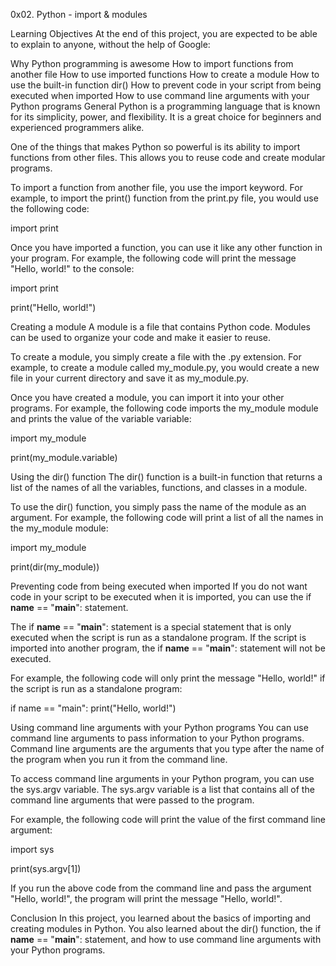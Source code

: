 0x02. Python - import & modules

Learning Objectives
At the end of this project, you are expected to be able to explain to anyone, without the help of Google:

Why Python programming is awesome
How to import functions from another file
How to use imported functions
How to create a module
How to use the built-in function dir()
How to prevent code in your script from being executed when imported
How to use command line arguments with your Python programs
General
Python is a programming language that is known for its simplicity, power, and flexibility. It is a great choice for beginners and experienced programmers alike.

One of the things that makes Python so powerful is its ability to import functions from other files. This allows you to reuse code and create modular programs.

To import a function from another file, you use the import keyword. For example, to import the print() function from the print.py file, you would use the following code:

import print

Once you have imported a function, you can use it like any other function in your program. For example, the following code will print the message "Hello, world!" to the console:

import print

print("Hello, world!")

Creating a module
A module is a file that contains Python code. Modules can be used to organize your code and make it easier to reuse.

To create a module, you simply create a file with the .py extension. For example, to create a module called my_module.py, you would create a new file in your current directory and save it as my_module.py.

Once you have created a module, you can import it into your other programs. For example, the following code imports the my_module module and prints the value of the variable variable:

import my_module

print(my_module.variable)

Using the dir() function
The dir() function is a built-in function that returns a list of the names of all the variables, functions, and classes in a module.

To use the dir() function, you simply pass the name of the module as an argument. For example, the following code will print a list of all the names in the my_module module:

import my_module

print(dir(my_module))

Preventing code from being executed when imported
If you do not want code in your script to be executed when it is imported, you can use the if __name__ == "__main__": statement.

The if __name__ == "__main__": statement is a special statement that is only executed when the script is run as a standalone program. If the script is imported into another program, the if __name__ == "__main__": statement will not be executed.

For example, the following code will only print the message "Hello, world!" if the script is run as a standalone program:

if name == "main":
print("Hello, world!")

Using command line arguments with your Python programs
You can use command line arguments to pass information to your Python programs. Command line arguments are the arguments that you type after the name of the program when you run it from the command line.

To access command line arguments in your Python program, you can use the sys.argv variable. The sys.argv variable is a list that contains all of the command line arguments that were passed to the program.

For example, the following code will print the value of the first command line argument:

import sys

print(sys.argv[1])

If you run the above code from the command line and pass the argument "Hello, world!", the program will print the message "Hello, world!".

Conclusion
In this project, you learned about the basics of importing and creating modules in Python. You also learned about the dir() function, the if __name__ == "__main__": statement, and how to use command line arguments with your Python programs.